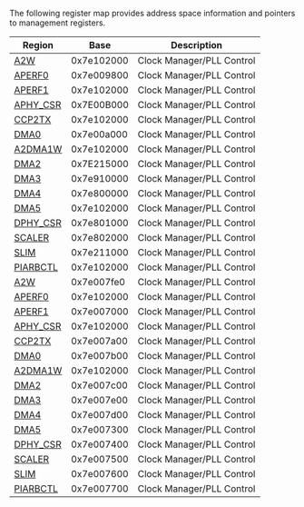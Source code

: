 
The following register map provides address space information and pointers to management registers.

|Region|Base|Description|
|-------|----|--------|
|[A2W](README.md)|0x7e102000|Clock Manager/PLL Control|
|[APERF0](APERF0.md)|0x7e009800|Clock Manager/PLL Control|
|[APERF1](APERF1.md)|0x7e102000|Clock Manager/PLL Control|
|[APHY_CSR](APHY_CSR.md)|0x7E00B000|Clock Manager/PLL Control|
|[CCP2TX](CCP2TX.md)|0x7e102000|Clock Manager/PLL Control|
|[DMA0](DMA0.md)|0x7e00a000|Clock Manager/PLL Control|
|[A2DMA1W](DMA1.md)|0x7e102000|Clock Manager/PLL Control|
|[DMA2](DMA2.md)|0x7E215000|Clock Manager/PLL Control|
|[DMA3](DMA3.md)|0x7e910000|Clock Manager/PLL Control|
|[DMA4](DMA4.md)|0x7e800000|Clock Manager/PLL Control|
|[DMA5](DMA5.md)|0x7e102000|Clock Manager/PLL Control|
|[DPHY_CSR](DPHY_CSR.md)|0x7e801000|Clock Manager/PLL Control|
|[SCALER](SCALER.md)|0x7e802000|Clock Manager/PLL Control|
|[SLIM](SLIM.md)|0x7e211000|Clock Manager/PLL Control|
|[PIARBCTL](PIARBCTL.md)|0x7e102000|Clock Manager/PLL Control|
|[A2W](README.md)|0x7e007fe0|Clock Manager/PLL Control|
|[APERF0](APERF0.md)|0x7e102000|Clock Manager/PLL Control|
|[APERF1](APERF1.md)|0x7e007000|Clock Manager/PLL Control|
|[APHY_CSR](APHY_CSR.md)|0x7e102000|Clock Manager/PLL Control|
|[CCP2TX](CCP2TX.md)|0x7e007a00|Clock Manager/PLL Control|
|[DMA0](DMA0.md)|0x7e007b00|Clock Manager/PLL Control|
|[A2DMA1W](DMA1.md)|0x7e102000|Clock Manager/PLL Control|
|[DMA2](DMA2.md)|0x7e007c00|Clock Manager/PLL Control|
|[DMA3](DMA3.md)|0x7e007e00|Clock Manager/PLL Control|
|[DMA4](DMA4.md)|0x7e007d00|Clock Manager/PLL Control|
|[DMA5](DMA5.md)|0x7e007300|Clock Manager/PLL Control|
|[DPHY_CSR](DPHY_CSR.md)|0x7e007400|Clock Manager/PLL Control|
|[SCALER](SCALER.md)|0x7e007500|Clock Manager/PLL Control|
|[SLIM](SLIM.md)|0x7e007600|Clock Manager/PLL Control|
|[PIARBCTL](PIARBCTL.md)|0x7e007700|Clock Manager/PLL Control|






















